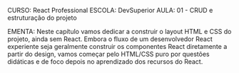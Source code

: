 CURSO: React Professional
ESCOLA: DevSuperior 
AULA: 01 - CRUD e estruturação do projeto

EMENTA:
Neste capítulo vamos dedicar a construir o layout HTML e CSS do projeto, ainda sem React. 
Embora o fluxo de um desenvolvedor React experiente seja geralmente construir os componentes React diretamente a partir do design, vamos começar pelo HTML/CSS puro por questões didáticas e de foco depois no aprendizado dos recursos do React.

